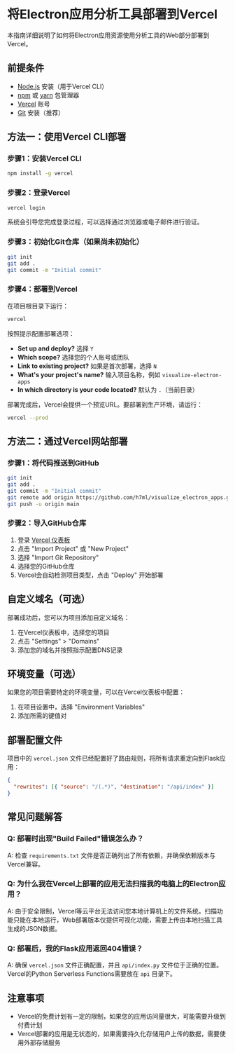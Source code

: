 # 将Electron应用分析工具部署到Vercel

本指南详细说明了如何将Electron应用资源使用分析工具的Web部分部署到Vercel。

## 前提条件

- [Node.js](https://nodejs.org/) 安装（用于Vercel CLI）
- [npm](https://www.npmjs.com/) 或 [yarn](https://yarnpkg.com/) 包管理器
- [Vercel](https://vercel.com/) 账号
- [Git](https://git-scm.com/) 安装（推荐）

## 方法一：使用Vercel CLI部署

### 步骤1：安装Vercel CLI

```bash
npm install -g vercel
```

### 步骤2：登录Vercel

```bash
vercel login
```

系统会引导您完成登录过程，可以选择通过浏览器或电子邮件进行验证。

### 步骤3：初始化Git仓库（如果尚未初始化）

```bash
git init
git add .
git commit -m "Initial commit"
```

### 步骤4：部署到Vercel

在项目根目录下运行：

```bash
vercel
```

按照提示配置部署选项：

- **Set up and deploy?** 选择 `Y`
- **Which scope?** 选择您的个人账号或团队
- **Link to existing project?** 如果是首次部署，选择 `N`
- **What's your project's name?** 输入项目名称，例如 `visualize-electron-apps`
- **In which directory is your code located?** 默认为 `.`（当前目录）

部署完成后，Vercel会提供一个预览URL。要部署到生产环境，请运行：

```bash
vercel --prod
```

## 方法二：通过Vercel网站部署

### 步骤1：将代码推送到GitHub

```bash
git init
git add .
git commit -m "Initial commit"
git remote add origin https://github.com/h7ml/visualize_electron_apps.git
git push -u origin main
```

### 步骤2：导入GitHub仓库

1. 登录 [Vercel 仪表板](https://vercel.com/dashboard)
2. 点击 "Import Project" 或 "New Project"
3. 选择 "Import Git Repository"
4. 选择您的GitHub仓库
5. Vercel会自动检测项目类型，点击 "Deploy" 开始部署

## 自定义域名（可选）

部署成功后，您可以为项目添加自定义域名：

1. 在Vercel仪表板中，选择您的项目
2. 点击 "Settings" > "Domains"
3. 添加您的域名并按照指示配置DNS记录

## 环境变量（可选）

如果您的项目需要特定的环境变量，可以在Vercel仪表板中配置：

1. 在项目设置中，选择 "Environment Variables"
2. 添加所需的键值对

## 部署配置文件

项目中的 `vercel.json` 文件已经配置好了路由规则，将所有请求重定向到Flask应用：

```json
{
  "rewrites": [{ "source": "/(.*)", "destination": "/api/index" }]
}
```

## 常见问题解答

### Q: 部署时出现"Build Failed"错误怎么办？

A: 检查 `requirements.txt` 文件是否正确列出了所有依赖，并确保依赖版本与Vercel兼容。

### Q: 为什么我在Vercel上部署的应用无法扫描我的电脑上的Electron应用？

A: 由于安全限制，Vercel等云平台无法访问您本地计算机上的文件系统。扫描功能只能在本地运行，Web部署版本仅提供可视化功能，需要上传由本地扫描工具生成的JSON数据。

### Q: 部署后，我的Flask应用返回404错误？

A: 确保 `vercel.json` 文件正确配置，并且 `api/index.py` 文件位于正确的位置。Vercel的Python Serverless Functions需要放在 `api` 目录下。

## 注意事项

- Vercel的免费计划有一定的限制，如果您的应用访问量很大，可能需要升级到付费计划
- Vercel部署的应用是无状态的，如果需要持久化存储用户上传的数据，需要使用外部存储服务 
